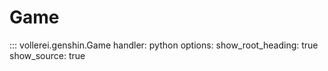 # Game

::: vollerei.genshin.Game
    handler: python
    options:
      show_root_heading: true
      show_source: true
